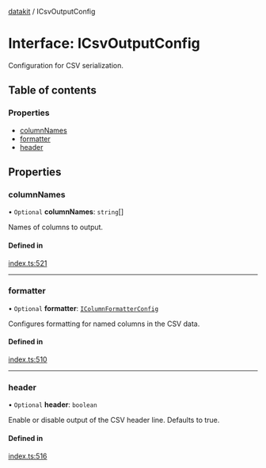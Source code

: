 [datakit](../README.md) / ICsvOutputConfig

# Interface: ICsvOutputConfig

Configuration for CSV serialization.

## Table of contents

### Properties

- [columnNames](ICsvOutputConfig.md#columnnames)
- [formatter](ICsvOutputConfig.md#formatter)
- [header](ICsvOutputConfig.md#header)

## Properties

### columnNames

• `Optional` **columnNames**: `string`[]

Names of columns to output.

#### Defined in

[index.ts:521](https://github.com/ashleydavis/datakit/blob/4dc37ce/src/index.ts#L521)

___

### formatter

• `Optional` **formatter**: [`IColumnFormatterConfig`](IColumnFormatterConfig.md)

Configures formatting for named columns in the CSV data.

#### Defined in

[index.ts:510](https://github.com/ashleydavis/datakit/blob/4dc37ce/src/index.ts#L510)

___

### header

• `Optional` **header**: `boolean`

Enable or disable output of the CSV header line.
Defaults to true.

#### Defined in

[index.ts:516](https://github.com/ashleydavis/datakit/blob/4dc37ce/src/index.ts#L516)
